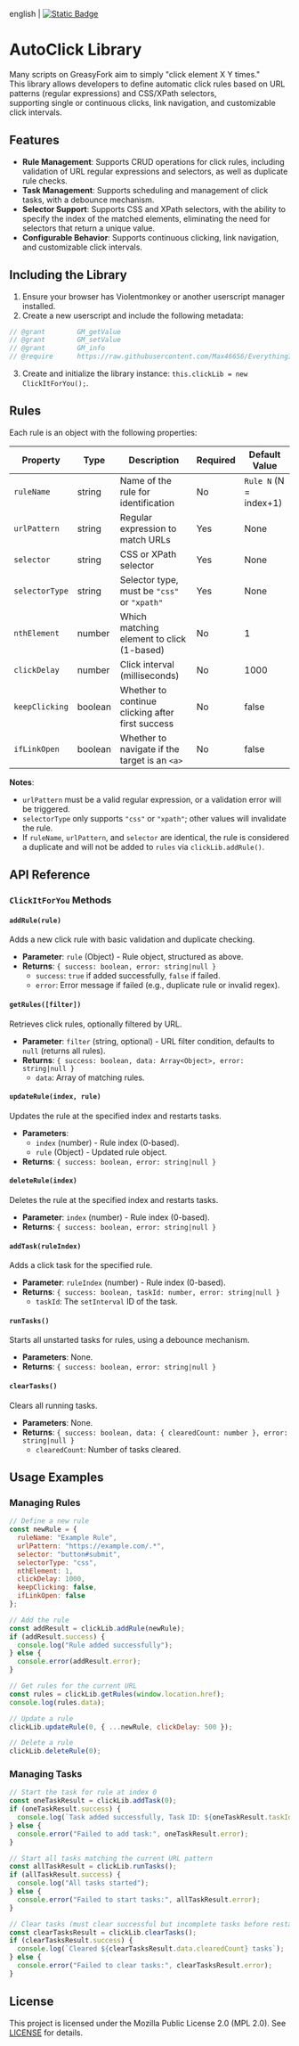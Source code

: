 english | [![Static Badge](https://img.shields.io/badge/lang-zh_tw-green)](https://github.com/Max46656/EverythingInGreasyFork/tree/main/%E7%9C%81%E5%8A%9B/AutoClickElementLib/README.zh-Hant.md)
# AutoClick Library

Many scripts on GreasyFork aim to simply "click element X Y times."  
This library allows developers to define automatic click rules based on URL patterns (regular expressions) and CSS/XPath selectors,  
supporting single or continuous clicks, link navigation, and customizable click intervals.

## Features

- **Rule Management**: Supports CRUD operations for click rules, including validation of URL regular expressions and selectors, as well as duplicate rule checks.
- **Task Management**: Supports scheduling and management of click tasks, with a debounce mechanism.
- **Selector Support**: Supports CSS and XPath selectors, with the ability to specify the index of the matched elements, eliminating the need for selectors that return a unique value.
- **Configurable Behavior**: Supports continuous clicking, link navigation, and customizable click intervals.

## Including the Library

1. Ensure your browser has Violentmonkey or another userscript manager installed.
2. Create a new userscript and include the following metadata:
```JavaScript
// @grant        GM_getValue
// @grant        GM_setValue
// @grant        GM_info
// @require      https://raw.githubusercontent.com/Max46656/EverythingInGreasyFork/refs/heads/main/%E7%9C%81%E5%8A%9B/AutoClickElementLib/AutoClickElementLib.js
```
3. Create and initialize the library instance: `this.clickLib = new ClickItForYou();`.

## Rules

Each rule is an object with the following properties:

| Property        | Type    | Description                                      | Required | Default Value        |
|-----------------|---------|--------------------------------------------------|----------|----------------------|
| `ruleName`      | string  | Name of the rule for identification              | No       | `Rule N` (N = index+1) |
| `urlPattern`    | string  | Regular expression to match URLs                 | Yes      | None                 |
| `selector`      | string  | CSS or XPath selector                            | Yes      | None                 |
| `selectorType`  | string  | Selector type, must be `"css"` or `"xpath"`      | Yes      | None                 |
| `nthElement`    | number  | Which matching element to click (1-based)        | No       | 1                    |
| `clickDelay`    | number  | Click interval (milliseconds)                    | No       | 1000                 |
| `keepClicking`  | boolean | Whether to continue clicking after first success | No       | false                |
| `ifLinkOpen`    | boolean | Whether to navigate if the target is an `<a>`    | No       | false                |

**Notes**:
- `urlPattern` must be a valid regular expression, or a validation error will be triggered.
- `selectorType` only supports `"css"` or `"xpath"`; other values will invalidate the rule.
- If `ruleName`, `urlPattern`, and `selector` are identical, the rule is considered a duplicate and will not be added to `rules` via `clickLib.addRule()`.

## API Reference

### `ClickItForYou` Methods

#### `addRule(rule)`
Adds a new click rule with basic validation and duplicate checking.
- **Parameter**: `rule` (Object) - Rule object, structured as above.
- **Returns**: `{ success: boolean, error: string|null }`
  - `success`: `true` if added successfully, `false` if failed.
  - `error`: Error message if failed (e.g., duplicate rule or invalid regex).

#### `getRules([filter])`
Retrieves click rules, optionally filtered by URL.
- **Parameter**: `filter` (string, optional) - URL filter condition, defaults to `null` (returns all rules).
- **Returns**: `{ success: boolean, data: Array<Object>, error: string|null }`
  - `data`: Array of matching rules.

#### `updateRule(index, rule)`
Updates the rule at the specified index and restarts tasks.
- **Parameters**:
  - `index` (number) - Rule index (0-based).
  - `rule` (Object) - Updated rule object.
- **Returns**: `{ success: boolean, error: string|null }`

#### `deleteRule(index)`
Deletes the rule at the specified index and restarts tasks.
- **Parameter**: `index` (number) - Rule index (0-based).
- **Returns**: `{ success: boolean, error: string|null }`

#### `addTask(ruleIndex)`
Adds a click task for the specified rule.
- **Parameter**: `ruleIndex` (number) - Rule index (0-based).
- **Returns**: `{ success: boolean, taskId: number, error: string|null }`
  - `taskId`: The `setInterval` ID of the task.

#### `runTasks()`
Starts all unstarted tasks for rules, using a debounce mechanism.
- **Parameters**: None.
- **Returns**: `{ success: boolean, error: string|null }`

#### `clearTasks()`
Clears all running tasks.
- **Parameters**: None.
- **Returns**: `{ success: boolean, data: { clearedCount: number }, error: string|null }`
  - `clearedCount`: Number of tasks cleared.

## Usage Examples
### Managing Rules

```JavaScript
// Define a new rule
const newRule = {
  ruleName: "Example Rule",
  urlPattern: "https://example.com/.*",
  selector: "button#submit",
  selectorType: "css",
  nthElement: 1,
  clickDelay: 1000,
  keepClicking: false,
  ifLinkOpen: false
};

// Add the rule
const addResult = clickLib.addRule(newRule);
if (addResult.success) {
  console.log("Rule added successfully");
} else {
  console.error(addResult.error);
}

// Get rules for the current URL
const rules = clickLib.getRules(window.location.href);
console.log(rules.data);

// Update a rule
clickLib.updateRule(0, { ...newRule, clickDelay: 500 });

// Delete a rule
clickLib.deleteRule(0);
```

### Managing Tasks

```JavaScript
// Start the task for rule at index 0
const oneTaskResult = clickLib.addTask(0);
if (oneTaskResult.success) {
  console.log(`Task added successfully, Task ID: ${oneTaskResult.taskId}`);
} else {
  console.error("Failed to add task:", oneTaskResult.error);
}

// Start all tasks matching the current URL pattern
const allTaskResult = clickLib.runTasks();
if (allTaskResult.success) {
  console.log("All tasks started");
} else {
  console.error("Failed to start tasks:", allTaskResult.error);
}

// Clear tasks (must clear successful but incomplete tasks before restarting)
const clearTasksResult = clickLib.clearTasks();
if (clearTasksResult.success) {
  console.log(`Cleared ${clearTasksResult.data.clearedCount} tasks`);
} else {
  console.error("Failed to clear tasks:", clearTasksResult.error);
}
```

## License
This project is licensed under the Mozilla Public License 2.0 (MPL 2.0). See [LICENSE](https://www.mozilla.org/en-US/MPL/2.0/) for details.
